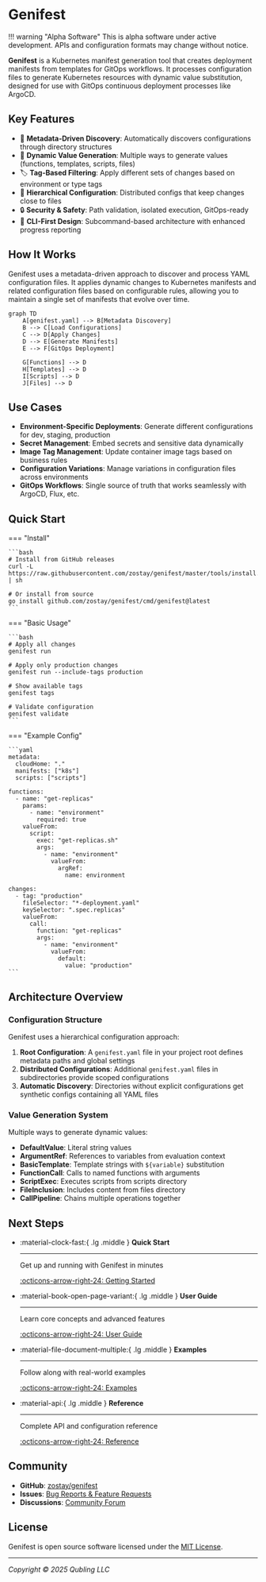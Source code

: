 # Genifest

!!! warning "Alpha Software"
    This is alpha software under active development. APIs and configuration formats may change without notice.

**Genifest** is a Kubernetes manifest generation tool that creates deployment manifests from templates for GitOps workflows. It processes configuration files to generate Kubernetes resources with dynamic value substitution, designed for use with GitOps continuous deployment processes like ArgoCD.

## Key Features

- 🔄 **Metadata-Driven Discovery**: Automatically discovers configurations through directory structures
- 🎯 **Dynamic Value Generation**: Multiple ways to generate values (functions, templates, scripts, files)
- 🏷️ **Tag-Based Filtering**: Apply different sets of changes based on environment or type tags
- 📁 **Hierarchical Configuration**: Distributed configs that keep changes close to files
- 🔒 **Security & Safety**: Path validation, isolated execution, GitOps-ready
- 🚀 **CLI-First Design**: Subcommand-based architecture with enhanced progress reporting

## How It Works

Genifest uses a metadata-driven approach to discover and process YAML configuration files. It applies dynamic changes to Kubernetes manifests and related configuration files based on configurable rules, allowing you to maintain a single set of manifests that evolve over time.

```mermaid
graph TD
    A[genifest.yaml] --> B[Metadata Discovery]
    B --> C[Load Configurations]
    C --> D[Apply Changes]
    D --> E[Generate Manifests]
    E --> F[GitOps Deployment]
    
    G[Functions] --> D
    H[Templates] --> D
    I[Scripts] --> D
    J[Files] --> D
```

## Use Cases

- **Environment-Specific Deployments**: Generate different configurations for dev, staging, production
- **Secret Management**: Embed secrets and sensitive data dynamically  
- **Image Tag Management**: Update container image tags based on business rules
- **Configuration Variations**: Manage variations in configuration files across environments
- **GitOps Workflows**: Single source of truth that works seamlessly with ArgoCD, Flux, etc.

## Quick Start

=== "Install"

    ```bash
    # Install from GitHub releases
    curl -L https://raw.githubusercontent.com/zostay/genifest/master/tools/install.sh | sh
    
    # Or install from source
    go install github.com/zostay/genifest/cmd/genifest@latest
    ```

=== "Basic Usage"

    ```bash
    # Apply all changes
    genifest run
    
    # Apply only production changes  
    genifest run --include-tags production
    
    # Show available tags
    genifest tags
    
    # Validate configuration
    genifest validate
    ```

=== "Example Config"

    ```yaml
    metadata:
      cloudHome: "."
      manifests: ["k8s"]
      scripts: ["scripts"]
    
    functions:
      - name: "get-replicas"
        params:
          - name: "environment"
            required: true
        valueFrom:
          script:
            exec: "get-replicas.sh"
            args:
              - name: "environment"
                valueFrom:
                  argRef:
                    name: environment
    
    changes:
      - tag: "production"
        fileSelector: "*-deployment.yaml"
        keySelector: ".spec.replicas"
        valueFrom:
          call:
            function: "get-replicas"
            args:
              - name: "environment"
                valueFrom:
                  default:
                    value: "production"
    ```

## Architecture Overview

### Configuration Structure

Genifest uses a hierarchical configuration approach:

1. **Root Configuration**: A `genifest.yaml` file in your project root defines metadata paths and global settings
2. **Distributed Configurations**: Additional `genifest.yaml` files in subdirectories provide scoped configurations  
3. **Automatic Discovery**: Directories without explicit configurations get synthetic configs containing all YAML files

### Value Generation System

Multiple ways to generate dynamic values:

- **DefaultValue**: Literal string values
- **ArgumentRef**: References to variables from evaluation context
- **BasicTemplate**: Template strings with `${variable}` substitution
- **FunctionCall**: Calls to named functions with arguments
- **ScriptExec**: Executes scripts from scripts directory
- **FileInclusion**: Includes content from files directory
- **CallPipeline**: Chains multiple operations together

## Next Steps

<div class="grid cards" markdown>

-   :material-clock-fast:{ .lg .middle } **Quick Start**

    ---

    Get up and running with Genifest in minutes

    [:octicons-arrow-right-24: Getting Started](getting-started/installation.md)

-   :material-book-open-page-variant:{ .lg .middle } **User Guide**

    ---

    Learn core concepts and advanced features

    [:octicons-arrow-right-24: User Guide](user-guide/concepts.md)

-   :material-file-document-multiple:{ .lg .middle } **Examples**

    ---

    Follow along with real-world examples

    [:octicons-arrow-right-24: Examples](examples/guestbook.md)

-   :material-api:{ .lg .middle } **Reference**

    ---

    Complete API and configuration reference

    [:octicons-arrow-right-24: Reference](reference/schema.md)

</div>

## Community

- **GitHub**: [zostay/genifest](https://github.com/zostay/genifest)
- **Issues**: [Bug Reports & Feature Requests](https://github.com/zostay/genifest/issues)
- **Discussions**: [Community Forum](https://github.com/zostay/genifest/discussions)

## License

Genifest is open source software licensed under the [MIT License](https://github.com/zostay/genifest/blob/master/LICENSE).

---

*Copyright © 2025 Qubling LLC*